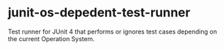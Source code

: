 # junit-os-depedent-test-runner
Test runner for JUnit 4 that performs or ignores test cases depending on the current Operation System.
